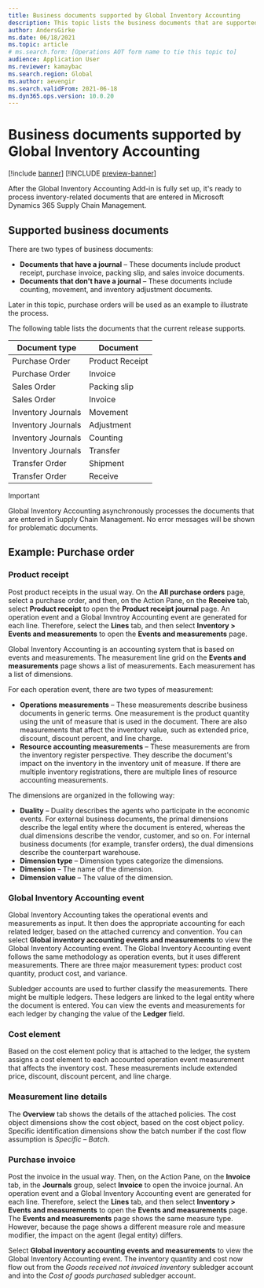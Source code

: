 ```yaml
---
title: Business documents supported by Global Inventory Accounting
description: This topic lists the business documents that are supported by Global Inventory Accounting. It also provides a detailed example for purchase order documents.
author: AndersGirke
ms.date: 06/18/2021
ms.topic: article
# ms.search.form: [Operations AOT form name to tie this topic to]
audience: Application User
ms.reviewer: kamaybac
ms.search.region: Global
ms.author: aevengir
ms.search.validFrom: 2021-06-18
ms.dyn365.ops.version: 10.0.20
---
```


# Business documents supported by Global Inventory Accounting

[!include [banner](../includes/banner.md)]
[!INCLUDE [preview-banner](../includes/preview-banner.md)]
<!--KFM: Preview until 4/30/2022 -->

After the Global Inventory Accounting Add-in is fully set up, it's ready to process inventory-related documents that are entered in Microsoft Dynamics 365 Supply Chain Management.

## Supported business documents

There are two types of business documents:

- **Documents that have a journal** – These documents include product receipt, purchase invoice, packing slip, and sales invoice documents.
- **Documents that don't have a journal** – These documents include counting, movement, and inventory adjustment documents.

Later in this topic, purchase orders will be used as an example to illustrate the process.

The following table lists the documents that the current release supports.

| Document type      | Document        |
|--------------------|-----------------|
| Purchase Order     | Product Receipt |
| Purchase Order     | Invoice         |
| Sales Order        | Packing slip    |
| Sales Order        | Invoice         |
| Inventory Journals | Movement        |
| Inventory Journals | Adjustment      |
| Inventory Journals | Counting        |
| Inventory Journals | Transfer        |
| Transfer Order     | Shipment        |
| Transfer Order     | Receive         |

> [!IMPORTANT]
> Global Inventory Accounting asynchronously processes the documents that are entered in Supply Chain Management. No error messages will be shown for problematic documents.

## Example: Purchase order

### Product receipt

Post product receipts in the usual way. On the **All purchase orders** page, select a purchase order, and then, on the Action Pane, on the **Receive** tab, select **Product receipt** to open the **Product receipt journal** page. An operation event and a Global Invntroy Accounting event are generated for each line. Therefore, select the **Lines** tab, and then select **Inventory \> Events and measurements** to open the **Events and measurements** page.

Global Inventory Accounting is an accounting system that is based on events and measurements. The measurement line grid on the **Events and measurements** page shows a list of measurements. Each measurement has a list of dimensions.

For each operation event, there are two types of measurement:

- **Operations measurements** – These measurements describe business documents in generic terms. One measurement is the product quantity using the unit of measure that is used in the document. There are also measurements that affect the inventory value, such as extended price, discount, discount percent, and line charge.
- **Resource accounting measurements** – These measurements are from the inventory register perspective. They describe the document's impact on the inventory in the inventory unit of measure. If there are multiple inventory registrations, there are multiple lines of resource accounting measurements.

The dimensions are organized in the following way:

- **Duality** – Duality describes the agents who participate in the economic events. For external business documents, the primal dimensions describe the legal entity where the document is entered, whereas the dual dimensions describe the vendor, customer, and so on. For internal business documents (for example, transfer orders), the dual dimensions describe the counterpart warehouse.
- **Dimension type** – Dimension types categorize the dimensions.
- **Dimension** – The name of the dimension.
- **Dimension value** – The value of the dimension.

### Global Inventory Accounting event

Global Inventory Accounting takes the operational events and measurements as input. It then does the appropriate accounting for each related ledger, based on the attached currency and convention. You can select **Global inventory accounting events and measurements** to view the Global Inventory Accounting event. The Global Inventory Accounting event follows the same methodology as operation events, but it uses different measurements. There are three major measurement types: product cost quantity, product cost, and variance.

Subledger accounts are used to further classify the measurements. There might be multiple ledgers. These ledgers are linked to the legal entity where the document is entered. You can view the events and measurements for each ledger by changing the value of the **Ledger** field.

### Cost element

Based on the cost element policy that is attached to the ledger, the system assigns a cost element to each accounted operation event measurement that affects the inventory cost. These measurements include extended price, discount, discount percent, and line charge.

### Measurement line details

The **Overview** tab shows the details of the attached policies. The cost object dimensions show the cost object, based on the cost object policy. Specific identification dimensions show the batch number if the cost flow assumption is *Specific – Batch*.

### Purchase invoice

Post the invoice in the usual way. Then, on the Action Pane, on the **Invoice** tab, in the **Journals** group, select **Invoice** to open the invoice journal. An operation event and a Global Inventory Accounting event are generated for each line. Therefore, select the **Lines** tab, and then select **Inventory \> Events and measurements** to open the **Events and measurements** page. The **Events and measurements** page shows the same measure type. However, because the page shows a different measure role and measure modifier, the impact on the agent (legal entity) differs.

Select **Global inventory accounting events and measurements** to view the Global Inventory Accounting event. The inventory quantity and cost now flow out from the *Goods received not invoiced inventory* subledger account and into the *Cost of goods purchased* subledger account.
